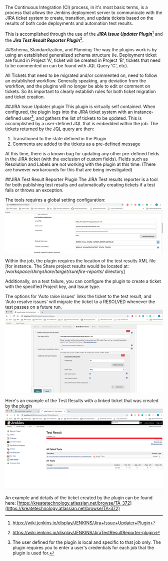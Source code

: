 The Continuous Integration (CI) process, in it's most basic terms, is a process that allows the Jenkins deployment server to communicate with the JIRA ticket system to create, transition, and update tickets based on the results of both code deployments and automation test results.

This is accomplished through the use of the ***JIRA Issue Updater Plugin***[^1] and the ***Jira Test Result Reporter Plugin***[^2].

##Schema, Standardization, and Planning
The way the plugins work is by using an established generalized schema structure (ie. Deployment ticket are found in Project 'A', ticket will be created in Project 'B', tickets that need to be commented on can be found with JQL Query 'C', etc).   

All Tickets that need to be migrated and/or commented on, need to follow an established workflow.   Generally speaking, any deviation from the workflow, and the plugins will no longer be able to edit or comment on tickets.  So its important to clearly establish rules for both ticket migration and ticket creation.



##JIRA Issue Updater plugin
This plugin is virtually self contained.   When configured, the plugin logs into the JIRA ticket system with an instance-defined user[^3], and gathers the list of tickets to be updated.   This is accomplished by a user-defined JQL that is embedded within the job.   The tickets returned by the JQL query are then:

1. Transitioned to the state defined in the Plugin
1. Comments are added to the tickets as a pre-defined message

At this time, there is a known bug for updating any other pre-defined fields in the JIRA ticket (with the exclusion of custom fields).   Fields such as Resolution and Labels are not working with the plugin at this time.  (There are however workarounds for this that are being investigated)

##JIRA Test Result Reporter Plugin
The JIRA Test results reporter is a tool for both publishing test results and automatically creating tickets if a test fails or throws an exception.   

The tools requires a global setting configuration:
![Global Settings](screenshots/jiraTestReporter.png)

Within the job, the plugin requires the location of the test results XML file [for instance.  The Share project results would be located at: */workspace/shinyshare/target/surefire-reports/* directory]

Additionally, on a test failure, you can configure the plugin to create a ticket with the specified Project key, and Issue type.    

The options for 'Auto raise issues' links the ticket to the test result, and 'Auto resolve issues' will migrate the ticket to a RESOLVED whenever the test passes on a future run.
![Specifications for Ticket Creation](screenshots/ticket_creation.png)

Here's an example of the Test Results with a linked ticket that was created by the plugin
![Tickets Created referenced in Test Results Report](screenshots/test_results_jenkins.png)

An example and details of the ticket created by the plugin can be found here: [https://kreatetechnology.atlassian.net/browse/TA-372](https://kreatetechnology.atlassian.net/browse/TA-372)







[^1]: https://wiki.jenkins.io/display/JENKINS/Jira+Issue+Updater+Plugin
[^2]: https://wiki.jenkins.io/display/JENKINS/JiraTestResultReporter-plugin
[^3]: The user defined for the plugin is local and specific to that job only.  The plugin requires you to enter a user's credentials for each job that the plugin is used for.

